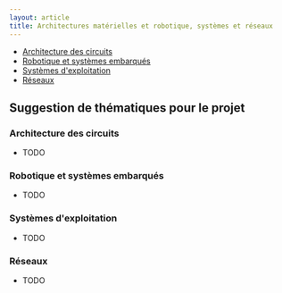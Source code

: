 ```yaml
---
layout: article
title: Architectures matérielles et robotique, systèmes et réseaux
---
```


- [Architecture des circuits](#)
- [Robotique et systèmes embarqués](#)
- [Systèmes d'exploitation](#)
- [Réseaux](https://moodle1.u-bordeaux.fr/course/view.php?id=4713)

## Suggestion de thématiques pour le projet

### Architecture des circuits
- TODO

### Robotique et systèmes embarqués
- TODO

### Systèmes d'exploitation
- TODO

### Réseaux
- TODO